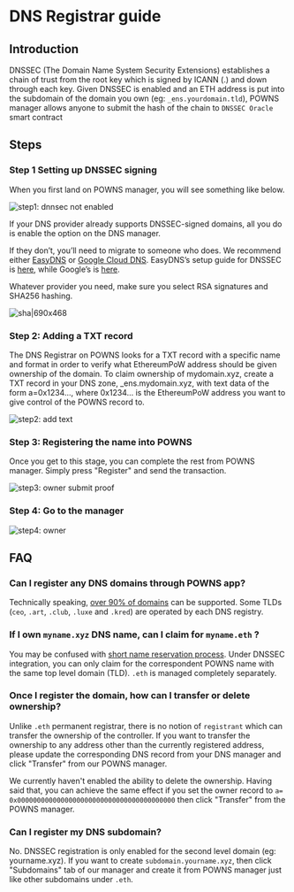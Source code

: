 # DNS Registrar guide

## Introduction

DNSSEC (The Domain Name System Security Extensions) establishes a chain of trust from the root key which is signed by ICANN (.) and down through each key. Given DNSSEC is enabled and an ETH address is put into the subdomain of the domain you own (eg: `_ens.yourdomain.tld`), POWNS manager allows anyone to submit the hash of the chain to `DNSSEC Oracle` smart contract

## Steps

### Step 1 Setting up DNSSEC signing

When you first land on POWNS manager, you will see something like below.

![step1: dnnsec not enabled](<.gitbook/assets/dnssec\_step1 (1).png>)

If your DNS provider already supports DNSSEC-signed domains, all you do is enable the option on the DNS manager.

If they don’t, you’ll need to migrate to someone who does. We recommend either [EasyDNS](https://www.easydns.com) or [Google Cloud DNS](https://cloudplatform.googleblog.com/2017/11/DNSSEC-now-available-in-Cloud-DNS.html). EasyDNS’s setup guide for DNSSEC is [here](https://fusion.easydns.com/Knowledgebase/Article/View/18/7/dnssec), while Google’s is [here](https://cloud.google.com/dns/dnssec-config).

Whatever provider you need, make sure you select RSA signatures and SHA256 hashing.

![sha|690x468](<.gitbook/assets/dnssec\_sha (1).png>)

### Step 2: Adding a TXT record

The DNS Registrar on POWNS looks for a TXT record with a specific name and format in order to verify what EthereumPoW address should be given ownership of the domain. To claim ownership of mydomain.xyz, create a TXT record in your DNS zone, \_ens.mydomain.xyz, with text data of the form a=0x1234..., where 0x1234... is the EthereumPoW address you want to give control of the POWNS record to.

![step2: add text](<.gitbook/assets/dnssec\_step2 (1).png>)

### Step 3: Registering the name into POWNS

Once you get to this stage, you can complete the rest from POWNS manager. Simply press "Register" and send the transaction.

![step3: owner submit proof](<.gitbook/assets/dnssec\_step3 (1).png>)

### Step 4: Go to the manager

![step4: owner](<.gitbook/assets/dnssec\_step4 (1).png>)

## FAQ

### Can I register any DNS domains through POWNS app?

Technically speaking, [over 90% of domains](https://medium.com/the-ethereum-name-service/upcoming-changes-to-the-ens-root-a1b78fd52b38) can be supported. Some TLDs (`ceo`, `.art`, `.club`, `.luxe` and `.kred`) are operated by each DNS registry.

### If I own `myname.xyz` DNS name, can I claim for `myname.eth` ?

You may be confused with [short name reservation process](https://medium.com/the-ethereum-name-service/timeline-for-3-6-character-name-reservation-auction-and-instant-registrations-e39aa2f89dc9). Under DNSSEC integration, you can only claim for the correspondent POWNS name with the same top level domain (TLD). `.eth` is managed completely separately.

### Once I register the domain, how can I transfer or delete ownership?

Unlike `.eth` permanent registrar, there is no notion of `registrant` which can transfer the ownership of the controller. If you want to transfer the ownership to any address other than the currently registered address, please update the corresponding DNS record from your DNS manager and click "Transfer" from our POWNS manager.

We currently haven't enabled the ability to delete the ownership. Having said that, you can achieve the same effect if you set the owner record to `a= 0x0000000000000000000000000000000000000000` then click "Transfer" from the POWNS manager.

### Can I register my DNS subdomain?

No. DNSSEC registration is only enabled for the second level domain (eg: yourname.xyz). If you want to create `subdomain.yourname.xyz`, then click "Subdomains" tab of our manager and create it from POWNS manager just like other subdomains under `.eth`.
